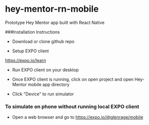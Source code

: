 # hey-mentor-rn-mobile

Prototype Hey Mentor app built with React Native

###Installation Instructions

* Download or clone github repo

* Setup EXPO client

https://expo.io/learn

* Run EXPO client on your desktop

* Once EXPO client is running, click on open project and open Hey-Mentor mobile app directory

* Click "Device" to run simulator

### To simulate on phone without running local EXPO client

* Open a web browser and go to
  https://expo.io/@glenrage/mobile
